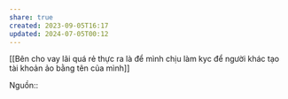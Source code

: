 ```yaml
---
share: true
created: 2023-09-05T16:17
updated: 2024-07-05T00:12
---
```

[[Bên cho vay lãi quá rẻ thực ra là để mình chịu làm kyc để người khác tạo tài khoản ảo bằng tên của mình]] 

Nguồn:: 